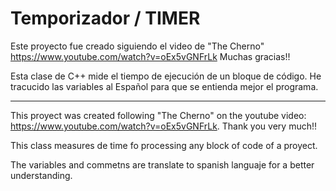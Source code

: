 # Temporizador / TIMER

Este proyecto fue creado siguiendo el video de "The Cherno" https://www.youtube.com/watch?v=oEx5vGNFrLk
Muchas gracias!!

Esta clase de C++ mide el tiempo de ejecución de un bloque de código.
He tracucido las variables al Español para que se entienda mejor el programa.

------------------------------------------------------------------------------------------------

This proyect was created following "The Cherno" on the youtube video: https://www.youtube.com/watch?v=oEx5vGNFrLk.
Thank you very much!!

This class measures de time fo processing any block of code of a proyect.

The variables and commetns are translate to spanish languaje for a better understanding.
